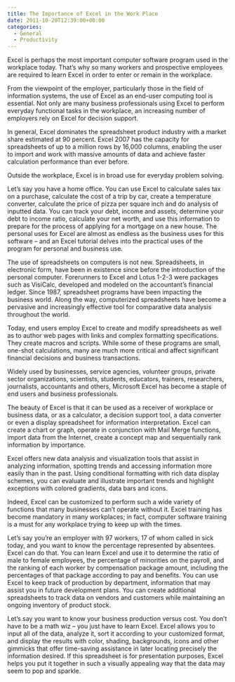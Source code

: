 ```yaml
---
title: The Importance of Excel in the Work Place
date: 2011-10-20T12:39:00+00:00
categories:
  - General
  - Productivity
---
```

Excel is perhaps the most important computer software program used in the workplace today. That&#8217;s why so many workers and prospective employees are required to learn Excel in order to enter or remain in the workplace.

From the viewpoint of the employer, particularly those in the field of information systems, the use of Excel as an end-user computing tool is essential. Not only are many business professionals using Excel to perform everyday functional tasks in the workplace, an increasing number of employers rely on Excel for decision support.

In general, Excel dominates the spreadsheet product industry with a market share estimated at 90 percent. Excel 2007 has the capacity for spreadsheets of up to a million rows by 16,000 columns, enabling the user to import and work with massive amounts of data and achieve faster calculation performance than ever before.

Outside the workplace, Excel is in broad use for everyday problem solving.

Let&#8217;s say you have a home office. You can use Excel to calculate sales tax on a purchase, calculate the cost of a trip by car, create a temperature converter, calculate the price of pizza per square inch and do analysis of inputted data. You can track your debt, income and assets, determine your debt to income ratio, calculate your net worth, and use this information to prepare for the process of applying for a mortgage on a new house. The personal uses for Excel are almost as endless as the business uses for this software &#8211; and an Excel tutorial delves into the practical uses of the program for personal and business use.

The use of spreadsheets on computers is not new. Spreadsheets, in electronic form, have been in existence since before the introduction of the personal computer. Forerunners to Excel and Lotus 1-2-3 were packages such as VisiCalc, developed and modeled on the accountant&#8217;s financial ledger. Since 1987, spreadsheet programs have been impacting the business world. Along the way, computerized spreadsheets have become a pervasive and increasingly effective tool for comparative data analysis throughout the world.

Today, end users employ Excel to create and modify spreadsheets as well as to author web pages with links and complex formatting specifications. They create macros and scripts. While some of these programs are small, one-shot calculations, many are much more critical and affect significant financial decisions and business transactions.

Widely used by businesses, service agencies, volunteer groups, private sector organizations, scientists, students, educators, trainers, researchers, journalists, accountants and others, Microsoft Excel has become a staple of end users and business professionals.

The beauty of Excel is that it can be used as a receiver of workplace or business data, or as a calculator, a decision support tool, a data converter or even a display spreadsheet for information interpretation. Excel can create a chart or graph, operate in conjunction with Mail Merge functions, import data from the Internet, create a concept map and sequentially rank information by importance.

Excel offers new data analysis and visualization tools that assist in analyzing information, spotting trends and accessing information more easily than in the past. Using conditional formatting with rich data display schemes, you can evaluate and illustrate important trends and highlight exceptions with colored gradients, data bars and icons.

Indeed, Excel can be customized to perform such a wide variety of functions that many businesses can&#8217;t operate without it. Excel training has become mandatory in many workplaces; in fact, computer software training is a must for any workplace trying to keep up with the times.

Let&#8217;s say you&#8217;re an employer with 97 workers, 17 of whom called in sick today, and you want to know the percentage represented by absentees. Excel can do that. You can learn Excel and use it to determine the ratio of male to female employees, the percentage of minorities on the payroll, and the ranking of each worker by compensation package amount, including the percentages of that package according to pay and benefits. You can use Excel to keep track of production by department, information that may assist you in future development plans. You can create additional spreadsheets to track data on vendors and customers while maintaining an ongoing inventory of product stock.

Let&#8217;s say you want to know your business production versus cost. You don&#8217;t have to be a math wiz &#8211; you just have to learn Excel. Excel allows you to input all of the data, analyze it, sort it according to your customized format, and display the results with color, shading, backgrounds, icons and other gimmicks that offer time-saving assistance in later locating precisely the information desired. If this spreadsheet is for presentation purposes, Excel helps you put it together in such a visually appealing way that the data may seem to pop and sparkle.